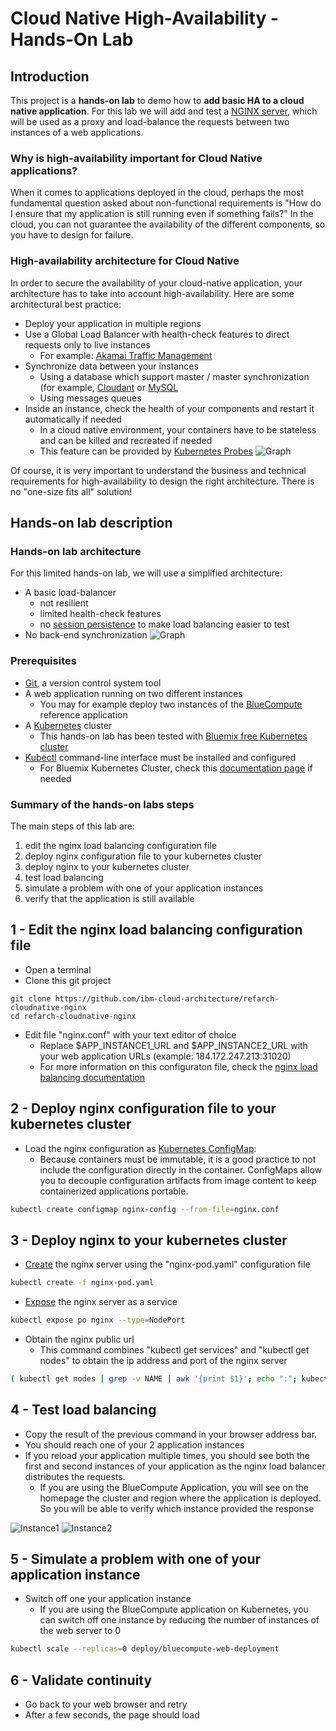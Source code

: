 # Cloud Native High-Availability - Hands-On Lab

## Introduction

This project is a **hands-on lab** to demo how to **add basic HA to a cloud native application**.
For this lab we will add and test a [NGINX server](https://nginx.org), which will be used as a proxy and load-balance the requests between two instances of a web applications.

### Why is high-availability important for Cloud Native applications?
When it comes to applications deployed in the cloud, perhaps the most fundamental question asked about non-functional requirements is "How do I ensure that my application is still running even if something fails?"
In the cloud, you can not guarantee the availability of the different components, so you have to design for failure.

### High-availability architecture for Cloud Native
In order to secure the availability of your cloud-native application, your architecture has to take into account high-availability. Here are some architectural best practice:
* Deploy your application in multiple regions
* Use a Global Load Balancer with health-check features to direct requests only to live instances
  * For example: [Akamai Traffic Management](https://www.akamai.com/us/en/products/web-performance/global-traffic-management.jsp)
* Synchronize data between your instances
  * Using a database which support master / master synchronization (for example, [Cloudant](https://cloudant.com/) or [MySQL](https://www.digitalocean.com/community/tutorials/how-to-set-up-mysql-master-master-replication)
  * Using messages queues
* Inside an instance, check the health of your components and restart it automatically if needed
  * In a cloud native environment, your containers have to be stateless and can be killed and recreated if needed 
  * This feature can be provided by [Kubernetes Probes](https://kubernetes.io/docs/tasks/configure-pod-container/configure-liveness-readiness-probes/)
![Graph](images/ha-glb.png)

Of course, it is very important to understand the business and technical requirements for high-availability to design the right architecture. There is no "one-size fits all" solution!

## Hands-on lab description

### Hands-on lab architecture
For this limited hands-on lab, we will use a simplified architecture:
* A basic load-balancer
  * not resilient
  * limited health-check features
  * no [session persistence](http://nginx.org/en/docs/http/load_balancing.html#nginx_load_balancing_with_ip_hash) to make load balancing easier to test 
* No back-end synchronization
![Graph](images/ha-nginx.png)

### Prerequisites
* [Git](https://git-scm.com/book/en/v2/Getting-Started-Installing-Git), a version control system tool
* A web application running on two different instances
  * You may for example deploy two instances of the [BlueCompute](https://github.com/ibm-cloud-architecture/refarch-cloudnative-kubernetes) reference application
* A [Kubernetes](https://kubernetes.io/) cluster
  * This hands-on lab has been tested with [Bluemix free Kubernetes cluster](https://console.bluemix.net/containers-kubernetes/launch)
* [Kubectl](https://kubernetes.io/docs/tasks/tools/install-kubectl/) command-line interface must be installed and configured
  * For Bluemix Kubernetes Cluster, check this [documentation page](https://console.bluemix.net/docs/containers/cs_cli_install.html) if needed

### Summary of the hands-on labs steps
The main steps of this lab are:
1. edit the nginx load balancing configuration file
2. deploy nginx configuration file to your kubernetes cluster
3. deploy nginx to your kubernetes cluster
4. test load balancing
5. simulate a problem with one of your application instances
6. verify that the application is still available

## 1 - Edit the nginx load balancing configuration file
* Open a terminal
* Clone this git project

```
git clone https://github.com/ibm-cloud-architecture/refarch-cloudnative-nginx
cd refarch-cloudnative-nginx
```

* Edit file "nginx.conf" with your text editor of choice
  * Replace $APP_INSTANCE1_URL and $APP_INSTANCE2_URL with your web application URLs (example: 184.172.247.213:31020)
  * For more information on this configuraton file, check the [nginx load balancing documentation](http://nginx.org/en/docs/http/load_balancing.html)
  
## 2 - Deploy nginx configuration file to your kubernetes cluster
* Load the nginx configuration as [Kubernetes ConfigMap](https://kubernetes.io/docs/tasks/configure-pod-container/configmap/):
  * Because containers must be immutable, it is a good practice to not include the configuration directly in the container. ConfigMaps allow you to decouple configuration artifacts from image content to keep containerized applications portable.

```bash
kubectl create configmap nginx-config --from-file=nginx.conf
```

## 3 - Deploy nginx to your kubernetes cluster

* [Create](https://kubernetes.io/docs/user-guide/kubectl/v1.5/#create) the nginx server using the "nginx-pod.yaml" configuration file
```bash
kubectl create -f nginx-pod.yaml
```

* [Expose](https://kubernetes.io/docs/user-guide/kubectl/v1.5/#expose) the nginx server as a service
```bash
kubectl expose po nginx --type=NodePort
```

* Obtain the nginx public url
  * This command combines "kubectl get services" and "kubectl get nodes" to obtain the ip address and port of the nginx server
```bash
( kubectl get nodes | grep -v NAME | awk '{print $1}'; echo ":"; kubectl get services | grep nginx | sed 's/.*:\([0-9][0-9]*\)\/.*/\1/g') | sed -e ':a' -e 'N' -e '$!ba' -e 's/\n//g'
```

## 4 - Test load balancing
* Copy the result of the previous command in your browser address bar.
* You should reach one of your 2 application instances
* If you reload your application multiple times, you should see both the first and second instances of your application as the nginx load balancer distributes the requests.
  * If you are using the BlueCompute Application, you will see on the homepage the cluster and region where the application is deployed. So you will be able to verify which instance provided the response
  
![Instance1](images/instance1.png)
![Instance2](images/instance2.png)

## 5 - Simulate a problem with one of your application instance
* Switch off one your application instance
  * If you are using the BlueCompute application on Kubernetes, you can switch off one instance by reducing the number of instances of the web server to 0
  
```bash
kubectl scale --replicas=0 deploy/bluecompute-web-deployment
```

## 6 - Validate continuity
* Go back to your web browser and retry 
* After a few seconds, the page should load  
